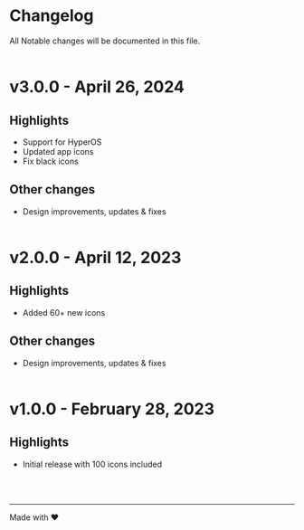 # Changelog

All Notable changes will be documented in this file.
<br/><br/>

# v3.0.0 - April 26, 2024

## Highlights
- Support for HyperOS
- Updated app icons
- Fix black icons

## Other changes
- Design improvements, updates & fixes
<br/><br/>

# v2.0.0 - April 12, 2023

## Highlights
- Added 60+ new icons

## Other changes
- Design improvements, updates & fixes
<br/><br/>

# v1.0.0 - February 28, 2023

## Highlights
- Initial release with 100 icons included

<br/><br/>

---

Made with ❤️
